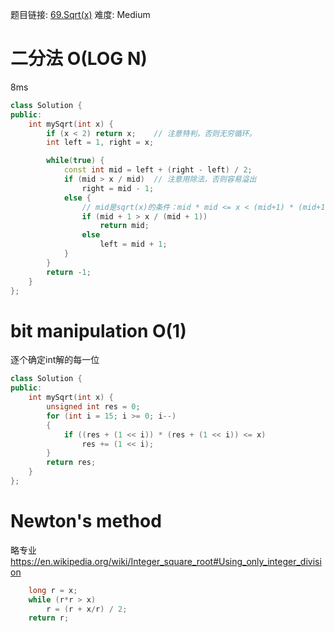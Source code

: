 题目链接: [69.Sqrt(x)][1]
难度: Medium

# 二分法 O(LOG N)
8ms


```cpp
class Solution {
public:
    int mySqrt(int x) {
		if (x < 2) return x; 	// 注意特判，否则无穷循环。
        int left = 1, right = x;

        while(true) {
            const int mid = left + (right - left) / 2;
            if (mid > x / mid)  // 注意用除法，否则容易溢出
				right = mid - 1;
			else {
				// mid是sqrt(x)的条件：mid * mid <= x < (mid+1) * (mid+1)
				if (mid + 1 > x / (mid + 1))  
					return mid;
				else
					left = mid + 1;
			}
        }
        return -1;
    }
};
```

# bit manipulation O(1)

逐个确定int解的每一位
```cpp
class Solution {
public:
	int mySqrt(int x) {
		unsigned int res = 0;
		for (int i = 15; i >= 0; i--)
		{
			if ((res + (1 << i)) * (res + (1 << i)) <= x)
				res += (1 << i);
		}
		return res;
	}
};
```

# Newton's method

略专业
https://en.wikipedia.org/wiki/Integer_square_root#Using_only_integer_division

```cpp
    long r = x;
    while (r*r > x)
        r = (r + x/r) / 2;
    return r;
```

[1]: https://leetcode.com/problems/sqrtx/